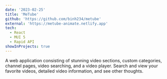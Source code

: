 ```yaml
---
date: '2023-02-25'
title: 'MeTube'
github: 'https://github.com/binh234/metube'
external: 'https://metube-animate.netlify.app'
tech:
  - React
  - MUI 5
  - Rapid API
showInProjects: true
---
```


A web application consisting of stunning video sections, custom categories, channel pages, video searching, and a video player. Search and view your favorite videos, detailed video information, and see other thoughts.
